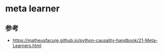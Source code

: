 # meta learner



## 参考
- https://matheusfacure.github.io/python-causality-handbook/21-Meta-Learners.html

